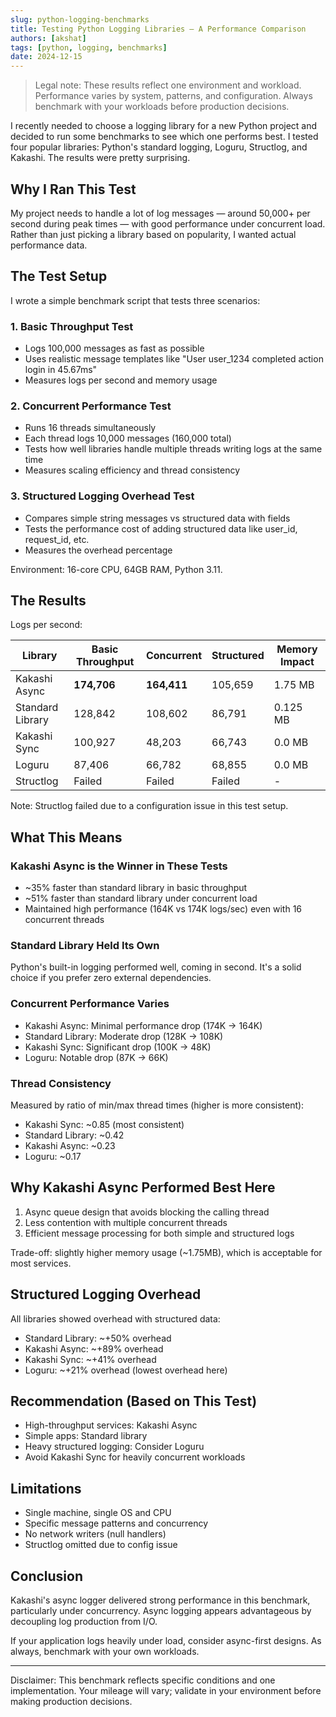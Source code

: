 ```yaml
---
slug: python-logging-benchmarks
title: Testing Python Logging Libraries — A Performance Comparison
authors: [akshat]
tags: [python, logging, benchmarks]
date: 2024-12-15
---
```


> Legal note: These results reflect one environment and workload. Performance varies by system, patterns, and configuration. Always benchmark with your workloads before production decisions.

I recently needed to choose a logging library for a new Python project and decided to run some benchmarks to see which one performs best. I tested four popular libraries: Python's standard logging, Loguru, Structlog, and Kakashi. The results were pretty surprising.

## Why I Ran This Test

My project needs to handle a lot of log messages — around 50,000+ per second during peak times — with good performance under concurrent load. Rather than just picking a library based on popularity, I wanted actual performance data.

## The Test Setup

I wrote a simple benchmark script that tests three scenarios:

### 1. Basic Throughput Test

- Logs 100,000 messages as fast as possible
- Uses realistic message templates like "User user_1234 completed action login in 45.67ms"
- Measures logs per second and memory usage

### 2. Concurrent Performance Test

- Runs 16 threads simultaneously
- Each thread logs 10,000 messages (160,000 total)
- Tests how well libraries handle multiple threads writing logs at the same time
- Measures scaling efficiency and thread consistency

### 3. Structured Logging Overhead Test

- Compares simple string messages vs structured data with fields
- Tests the performance cost of adding structured data like user_id, request_id, etc.
- Measures the overhead percentage

Environment: 16-core CPU, 64GB RAM, Python 3.11.

## The Results

Logs per second:

| Library | Basic Throughput | Concurrent | Structured | Memory Impact |
|---------|------------------|------------|------------|---------------|
| Kakashi Async | **174,706** | **164,411** | 105,659 | 1.75 MB |
| Standard Library | 128,842 | 108,602 | 86,791 | 0.125 MB |
| Kakashi Sync | 100,927 | 48,203 | 66,743 | 0.0 MB |
| Loguru | 87,406 | 66,782 | 68,855 | 0.0 MB |
| Structlog | Failed | Failed | Failed | - |

Note: Structlog failed due to a configuration issue in this test setup.

## What This Means

### Kakashi Async is the Winner in These Tests

- ~35% faster than standard library in basic throughput
- ~51% faster than standard library under concurrent load
- Maintained high performance (164K vs 174K logs/sec) even with 16 concurrent threads

### Standard Library Held Its Own

Python's built-in logging performed well, coming in second. It's a solid choice if you prefer zero external dependencies.

### Concurrent Performance Varies

- Kakashi Async: Minimal performance drop (174K → 164K)
- Standard Library: Moderate drop (128K → 108K)
- Kakashi Sync: Significant drop (100K → 48K)
- Loguru: Notable drop (87K → 66K)

### Thread Consistency

Measured by ratio of min/max thread times (higher is more consistent):

- Kakashi Sync: ~0.85 (most consistent)
- Standard Library: ~0.42
- Kakashi Async: ~0.23
- Loguru: ~0.17

## Why Kakashi Async Performed Best Here

1. Async queue design that avoids blocking the calling thread
2. Less contention with multiple concurrent threads
3. Efficient message processing for both simple and structured logs

Trade-off: slightly higher memory usage (~1.75MB), which is acceptable for most services.

## Structured Logging Overhead

All libraries showed overhead with structured data:

- Standard Library: ~+50% overhead
- Kakashi Async: ~+89% overhead
- Kakashi Sync: ~+41% overhead
- Loguru: ~+21% overhead (lowest overhead here)

## Recommendation (Based on This Test)

- High-throughput services: Kakashi Async
- Simple apps: Standard library
- Heavy structured logging: Consider Loguru
- Avoid Kakashi Sync for heavily concurrent workloads

## Limitations

- Single machine, single OS and CPU
- Specific message patterns and concurrency
- No network writers (null handlers)
- Structlog omitted due to config issue

## Conclusion

Kakashi's async logger delivered strong performance in this benchmark, particularly under concurrency. Async logging appears advantageous by decoupling log production from I/O.

If your application logs heavily under load, consider async-first designs. As always, benchmark with your own workloads.

---

Disclaimer: This benchmark reflects specific conditions and one implementation. Your mileage will vary; validate in your environment before making production decisions.
